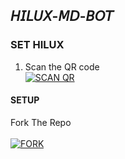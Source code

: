 ## 𝘏𝘐𝘓𝘜𝘟-𝘔𝘋-𝘉𝘖𝘛



### SET HILUX

1. Scan the QR code
    <br>
<a href='htt' target="_blank"><img alt='SCAN QR' src='https://img.shields.io/badge/Scan_qr-100000?style=for-the-badge&logo=scan&logoColor=white&labelColor=black&color=black'/></a>

#### SETUP

Fork The Repo
    <br>
<br>
<a href='https://github.com/S-U-P-E-R-I-O-R/Hilux-wa-Bot/fork' target="_blank"><img alt='FORK' src='https://img.shields.io/badge/FORK-100000?style=for-the-badge&logo=scan&logoColor=white&labelColor=black&color=black'/></a>

